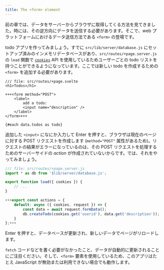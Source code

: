 ```yaml
---
title: The <form> element
---
```


前の章では、データをサーバーからブラウザに取得してくる方法を見てきました。時には、その逆方向にデータを送信する必要があります。そこで、web プラットフォームにおけるデータ送信方法である `<form>` の登場です。

todo アプリを作ってみましょう。すでに `src/lib/server/database.js` にセットアップ済みのインメモリデータベースがあり、`src/routes/+page.server.js` の `load` 関数で [`cookies`](https://kit.svelte.jp/docs/load#cookies-and-headers) API を使用しているためユーザーごとの todo リストを持つことができるようになっています。ここでは新しい todo を作成するための `<form>` を追加する必要があります。

```svelte
/// file: src/routes/+page.svelte
<h1>Todos</h1>

+++<form method="POST">
	<label>
		add a todo:
		<input name="description" />
	</label>
</form>+++

{#each data.todos as todo}
```

追加した `<input>` になにか入力して Enter を押すと、ブラウザは現在のページに対する POST リクエストを作成します (`method="POST"` 属性があるため)。リクエストの結果がエラーになっているのは、その POST リクエストを処理するためのサーバーサイドの _action_ が作成されていないからです。では、それをやってみましょう。

```js
/// file: src/routes/+page.server.js
import * as db from '$lib/server/database.js';

export function load({ cookies }) {
	// ...
}

+++export const actions = {
	default: async ({ cookies, request }) => {
		const data = await request.formData();
		db.createTodo(cookies.get('userid'), data.get('description'));
	}
};+++
```

Enter を押すと、データベースが更新され、新しいデータでページがリロードします。

`fetch` コードなどを書く必要がなかったこと、データが自動的に更新されることにご注目ください。そして、`<form>` 要素を使用しているため、このアプリはたとえ JavaScript が無効または利用できない場合でも動作します。
